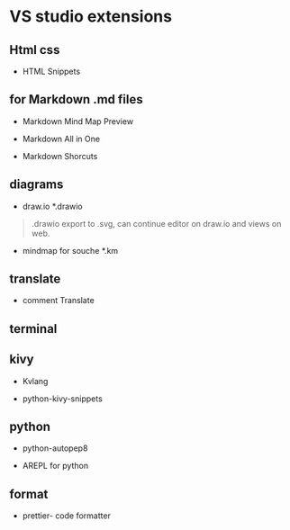 # VS studio extensions

## Html css

- HTML Snippets


## for Markdown .md files

- Markdown Mind Map Preview

- Markdown All in One

- Markdown Shorcuts

## diagrams
- draw.io *.drawio

> .drawio export to .svg, can continue editor on draw.io and views on web.

- mindmap for souche *.km

## translate

- comment Translate

## terminal

## kivy

- Kvlang

- python-kivy-snippets

## python

- python-autopep8

- AREPL for python

## format
- prettier- code formatter 

